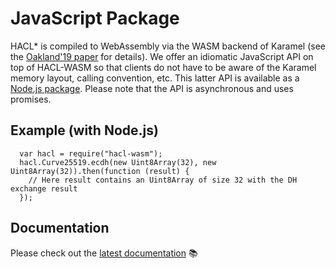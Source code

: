 # JavaScript Package

HACL* is compiled to WebAssembly via the WASM backend of Karamel (see the
[Oakland'19 paper](https://ieeexplore.ieee.org/abstract/document/8835291) for
details). We offer an idiomatic JavaScript API on top of HACL-WASM so that
clients do not have to be aware of the Karamel memory layout,
calling convention, etc. This latter API is available as a
[Node.js package](https://www.npmjs.com/package/hacl-wasm).
Please note that the API is asynchronous and uses promises.

## Example (with Node.js)

```
  var hacl = require("hacl-wasm");
  hacl.Curve25519.ecdh(new Uint8Array(32), new Uint8Array(32)).then(function (result) {
    // Here result contains an Uint8Array of size 32 with the DH exchange result
  });
```

## Documentation

Please check out the [latest documentation](../js/main/index.html) 📚
